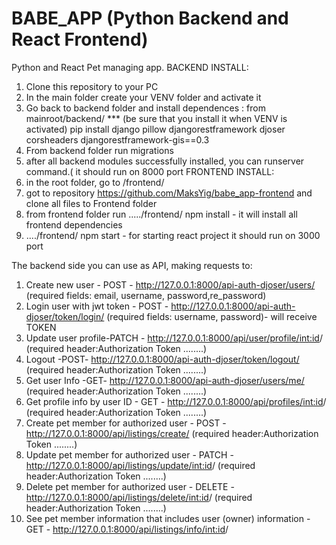# BABE_APP (Python Backend and React Frontend)
Python and React Pet managing app. 
BACKEND INSTALL:
1. Clone this repository to your PC
2. In the main folder create your VENV folder and activate it
3. Go back to backend folder and install dependences :
  from mainroot/backend/ *** (be sure that you install it when VENV is activated)
  pip install django pillow djangorestframework djoser corsheaders djangorestframework-gis==0.3
5. From backend folder run migrations
6. after all backend modules successfully installed, you can runserver command.( it should run on 8000 port
FRONTEND INSTALL:
1. in the root folder, go to /frontend/
2. got to repository  https://github.com/MaksYig/babe_app-frontend and clone all files to Frontend folder
3. from frontend folder run ...../frontend/ npm install - it will install all frontend dependencies
4. ..../frontend/ npm start - for starting react project it should run on 3000 port

The backend side you can use as API, making requests to:
1. Create new user - POST - http://127.0.0.1:8000/api-auth-djoser/users/ (required fields: email, username, password,re_password)
2. Login user with jwt token - POST - http://127.0.0.1:8000/api-auth-djoser/token/login/ (required fields: username, password)- will receive TOKEN
3. Update user profile-PATCH - http://127.0.0.1:8000/api/user/profile/<int:id>/ (required header:Authorization Token ........)
4. Logout -POST- http://127.0.0.1:8000/api-auth-djoser/token/logout/ (required header:Authorization Token ........)
5. Get user Info -GET- http://127.0.0.1:8000/api-auth-djoser/users/me/ (required header:Authorization Token ........)
6. Get profile info by user ID - GET - http://127.0.0.1:8000/api/profiles/<int:id>/  (required header:Authorization Token ........)
7. Create pet member for authorized user - POST -  http://127.0.0.1:8000/api/listings/create/ (required header:Authorization Token ........)
8. Update pet member for authorized user - PATCH - http://127.0.0.1:8000/api/listings/update/<int:id>/  (required header:Authorization Token ........)
9. Delete pet member for authorized user - DELETE - http://127.0.0.1:8000/api/listings/delete/<int:id>/ (required header:Authorization Token ........)
10. See pet member information that includes user (owner) information - GET - http://127.0.0.1:8000/api/listings/info/<int:id>/
